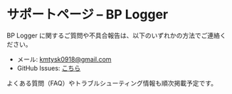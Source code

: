# サポートページ – BP Logger

BP Logger に関するご質問や不具合報告は、以下のいずれかの方法でご連絡ください。

- メール: kmtysk0918@gmail.com  
- GitHub Issues: [こちら](https://github.com/YOUR_GITHUB_USER/BPLogger-legal/issues)

よくある質問（FAQ）やトラブルシューティング情報も順次掲載予定です。
